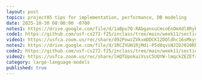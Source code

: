 ```yaml
---
layout: post
topics: project05 tips for implementation, performance, DB modeling
date: 2025-10-30 08:00:00 -0700
notes1: https://drive.google.com/file/d/1aBpu7Q-RAbganxuCmcoEnOmXdl8RykF6/view?usp=share_link
code1: https://github.com/usf-cs272-f25/inclass/tree/main/week11/section01
video1: https://usfca.zoom.us/rec/share/d92PowzZVkxmDDCKI2DOldhc16sMkyySdCPaZehH2qFSSl8QgsnOSgyVoRoivjU0.DEWZ-HOV9Z3gFU1l
notes2: https://drive.google.com/file/d/1RCZVUH1RjMdi-P5d8qvsNJIDJ020RkUL/view?usp=sharing
code2: https://github.com/usf-cs272-f25/inclass/tree/main/week11/section02
video2: https://usfca.zoom.us/rec/share/lHQTUpokuiVssC5UQYW-lmqckZEZEfr__nPBrqIDQse-XGj3hM0OQkVyFjRWSrxo.mEzoj6bVzBH75YIr
category: large-language-models
published: true
---
```

